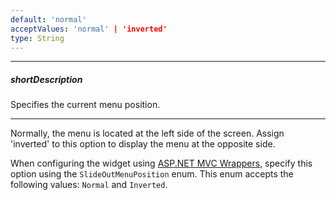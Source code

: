 ```yaml
---
default: 'normal'
acceptValues: 'normal' | 'inverted'
type: String
---
```

---
##### shortDescription
Specifies the current menu position.

---
Normally, the menu is located at the left side of the screen. Assign 'inverted' to this option to display the menu at the opposite side.

When configuring the widget using [ASP.NET MVC Wrappers](/concepts/35%20ASP.NET%20MVC%20Wrappers/20%20Fundamentals '/Documentation/Guide/ASP.NET_MVC_Wrappers/Fundamentals/'), specify this option using the `SlideOutMenuPosition` enum. This enum accepts the following values: `Normal` and `Inverted`.
